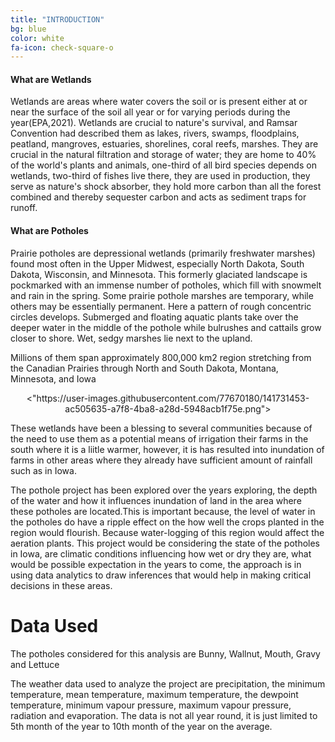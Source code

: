 ```yaml
---
title: "INTRODUCTION"
bg: blue
color: white
fa-icon: check-square-o
---
```

#### What are Wetlands

Wetlands are areas where water covers the soil or is present either at or near the surface of the soil  all  year  or  for  varying  periods  during  the  year(EPA,2021).  Wetlands  are  crucial  to  nature's survival,  and  Ramsar  Convention  had  described  them  as  lakes,  rivers,  swamps,  floodplains, peatland, mangroves, estuaries, shorelines, coral reefs, marshes. They are crucial in the natural filtration  and  storage  of  water;  they  are  home  to  40%  of  the  world's  plants  and  animals,  one-third  of  all  bird  species  depends  on  wetlands,  two-third  of  fishes  live  there,  they  are  used  in production, they serve as nature's shock absorber, they hold more carbon than all the forest combined and thereby sequester carbon and acts as sediment traps for runoff.


#### What are Potholes

Prairie potholes are depressional wetlands (primarily freshwater marshes) found most often in the Upper Midwest, especially North Dakota, South Dakota, Wisconsin, and Minnesota. This formerly glaciated landscape is pockmarked with an immense number of potholes, which fill with snowmelt and rain in the spring. Some prairie pothole marshes are temporary, while others may be essentially permanent. Here a pattern of rough concentric circles develops. Submerged and floating aquatic plants take over the deeper water in the middle of the pothole while bulrushes and cattails grow closer to shore. Wet, sedgy marshes lie next to the upland.

Millions of them span approximately 800,000 km2 region stretching from the Canadian Prairies through North and South Dakota, Montana, Minnesota, and Iowa

<center>
  <"https://user-images.githubusercontent.com/77670180/141731453-ac505635-a7f8-4ba8-a28d-5948acb1f75e.png">
</center>

These wetlands have been a blessing to several communities because of the need to use them as a potential means of irrigation their farms in the south where it is a liitle warmer, however, it is has resulted into inundation of farms in other areas where they already have sufficient amount of rainfall such as in Iowa.

The pothole project has been explored over the years exploring, the depth of the water and how it influences inundation of land in the area where these potholes are located.This is important because, the level of water in the potholes do have a ripple effect on the how well the crops planted in the region would flourish. Because  water-logging of this region would affect the aeration plants. This project would be considering the state of the potholes in Iowa, are climatic conditions influencing how wet or dry they are, what would be possible expectation in the years to come, the approach is in using data analytics to draw inferences that would help in making critical decisions in these areas. 

# Data Used

The potholes considered for this analysis are Bunny, Wallnut, Mouth, Gravy and Lettuce

The weather data used to analyze the project are precipitation, the minimum temperature, mean temperature, maximum temperature, the dewpoint temperature, minimum vapour pressure, maximum vapour pressure, radiation and evaporation. The data is not all year round, it is just limited to 5th month of the year to 10th month of the year on the average.



